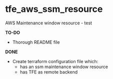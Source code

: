 # tfe_aws_ssm_resource
AWS Maintenance window resource - test


**TO-DO** 

- Thorough README file


**DONE**

- Create terraform configuration file which: 
  - has an ssm maintenance window resource 
  - has TFE as remote backend
